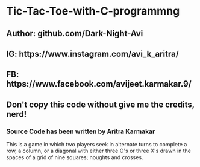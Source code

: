 # Tic-Tac-Toe-with-C-programmng
<h2>Author: github.com/Dark-Night-Avi</h2>
    <h2>IG: https://www.instagram.com/avi_k_aritra/</h2>
    <h2>FB: https://www.facebook.com/avijeet.karmakar.9/</h2>
    <h2>Don't copy this code without give me the credits, nerd!</h2>
    <h3>Source Code has been written by Aritra Karmakar </h3>
    <p>This is a game in which two players seek in alternate turns to complete a row, a column, or a diagonal with either three O's or three X's drawn in the spaces of a grid of nine squares; noughts and crosses.</p>

